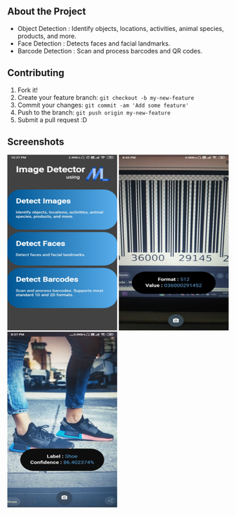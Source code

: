 ## About the Project
- Object Detection : Identify objects, locations, activities, animal species, products, and more. 
- Face Detection : Detects faces and facial landmarks. 
- Barcode Detection : Scan and process barcodes and QR codes.

## Contributing
1. Fork it!
2. Create your feature branch: `git checkout -b my-new-feature`
3. Commit your changes: `git commit -am 'Add some feature'`
4. Push to the branch: `git push origin my-new-feature`
5. Submit a pull request :D

## Screenshots

<img src="https://github.com/divyansh49/MLGear/blob/master/Screenshots/MainActivity.jpg" alt="MainActivity" width="250" height="400"> <img src="https://github.com/divyansh49/MLGear/blob/master/Screenshots/BarcodeDetectionActivity.jpg" alt="BarcodeDetectionActivity" width="250" height="400"> <img src="https://github.com/divyansh49/MLGear/blob/master/Screenshots/ImageDetectionActivity.jpg" alt="ImageDetectionActivity" width="250" height="400">
